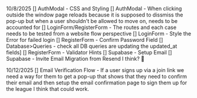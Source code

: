 10/8/2025
[] AuthModal - CSS and Styling
[] AuthModal - When clicking outside the window page reloads because it is 
    supposed to dissmiss the pop-up but when a user shouldn't be allowed to move on, needs to be accounted for
[] LoginForm/RegisterForm - The routes and each case needs to be tested from a website flow perspective
[] LoginForm - Style the Error for failed login
[] RegisterForm - Confirm Password Field
[] Database>Queries - check all DB queries are updating the updated_at fields]
[] RegisterForm - Validator Hints
[] Supabase - Setup Email
[] Supabase - Invite Email Migration from Resend I think? :shrug:

10/12/2025
[] Email Verification Flow
    - If a user signs up via a join link we need a way for them to get a pop-up that shows that they need to confirm their email and 
    then setup the email confirmation page to sign them up for the league I think that could work. 